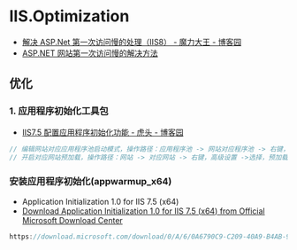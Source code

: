 # IIS.Optimization

- [解决 ASP.Net 第一次访问慢的处理（IIS8） - 魔力大王 - 博客园](https://www.cnblogs.com/mldw/p/6259450.html)
- [ASP.NET 网站第一次访问慢的解决方法](https://www.jb51.net/article/110492.htm)

## 优化

### 1. 应用程序初始化工具包

- [IIS7.5 配置应用程序初始化功能 - 虎头 - 博客园](https://www.cnblogs.com/50614090/p/8808433.html)

```c#
// 编辑网站对应应用程序池启动模式，操作路径：应用程序池 -> 网站对应程序池 -> 右键，高级设置 ->选择，启动模式 AlwaysRunning
// 开启对应网站预加载，操作路径：网站 -> 对应网站 -> 右键，高级设置 ->选择，预加载已启用 True
```

### 安装应用程序初始化(appwarmup_x64)

- Application Initialization 1.0 for IIS 7.5 (x64)
- [Download Application Initialization 1.0 for IIS 7.5 (x64) from Official Microsoft Download Center](https://www.microsoft.com/en-us/download/details.aspx?id=30433)

```c#
https://download.microsoft.com/download/0/A/6/0A6790C9-C209-40A9-B4AB-94693A3CD075/appwarmup_x64.msi
```
